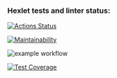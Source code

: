 ﻿### Hexlet tests and linter status:
[![Actions Status](https://github.com/tomilinbvGit/python-project-lvl2/workflows/hexlet-check/badge.svg)](https://github.com/tomilinbvGit/python-project-lvl2/actions)

[![Maintainability](https://api.codeclimate.com/v1/badges/2a3bf680ac0c1a790aff/maintainability)](https://codeclimate.com/github/tomilinbvGit/python-project-lvl2/maintainability)

![example workflow](https://github.com/tomilinbvGit/python-project-lvl2/actions/workflows/lint.yml/badge.svg)

[![Test Coverage](https://api.codeclimate.com/v1/badges/2a3bf680ac0c1a790aff/test_coverage)](https://codeclimate.com/github/tomilinbvGit/python-project-lvl2/test_coverage)


